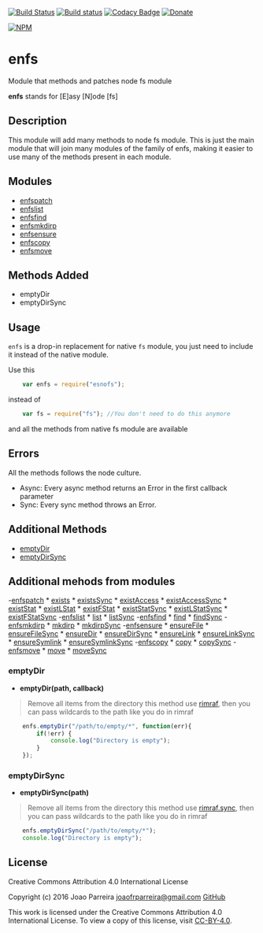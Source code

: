 [![Build Status](https://travis-ci.org/n3okill/enfs.svg)](https://travis-ci.org/n3okill/enfs)
[![Build status](https://ci.appveyor.com/api/projects/status/4vr9led0i9onj587?svg=true)](https://ci.appveyor.com/project/n3okill/enfs)
[![Codacy Badge](https://api.codacy.com/project/badge/grade/38d87560204a4c1abbb1299394ed08c5)](https://www.codacy.com/app/n3okill/enfs)
[![Donate](https://www.paypalobjects.com/en_US/i/btn/btn_donate_SM.gif)](https://www.paypal.com/cgi-bin/webscr?cmd=_s-xclick&hosted_button_id=64PYTCDH5UNZ6)

[![NPM](https://nodei.co/npm/enfs.png)](https://nodei.co/npm/enfs/)

enfs
=========
Module that methods and patches node fs module
 
**enfs** stands for [E]asy [N]ode [fs]

Description
-----------
This module will add many methods to node fs module.
This is just the main module that will join many 
modules of the family of enfs, making it easier to use many of
the methods present in each module.

Modules
-------
  - [enfspatch](https://www.npmjs.com/package/enfspatch)
  - [enfslist](https://www.npmjs.com/package/enfslist)
  - [enfsfind](https://www.npmjs.com/package/enfsfind)
  - [enfsmkdirp](https://www.npmjs.com/package/enfsmkdirp)
  - [enfsensure](https://www.npmjs.com/package/enfsensure)
  - [enfscopy](https://www.npmjs.com/package/enfscopy)
  - [enfsmove](https://www.npmjs.com/package/enfsmove)


Methods Added
-------------
  * emptyDir
  * emptyDirSync

  
Usage
-----
`enfs` is a drop-in replacement for native `fs` module, you just need to include
it instead of the native module.

Use this
```js
    var enfs = require("esnofs");
```

instead of

```js
    var fs = require("fs"); //You don't need to do this anymore
```

and all the methods from native fs module are available

Errors
------
All the methods follows the node culture.
- Async: Every async method returns an Error in the first callback parameter
- Sync: Every sync method throws an Error.


Additional Methods
------------------
- [emptyDir](#emptydir)
- [emptyDirSync](#emptydirsync)

Additional mehods from modules
--------------------------
  -[enfspatch](https://www.npmjs.com/package/enfspatch)
    * [exists](https://www.npmjs.com/package/enfspatch#exists)
    * [existsSync](https://www.npmjs.com/package/enfspatch#exists)
    * [existAccess](https://www.npmjs.com/package/enfspatch#existaccess)
    * [existAccessSync](https://www.npmjs.com/package/enfspatch#existaccess)
    * [existStat](https://www.npmjs.com/package/enfspatch#existstat)
    * [existLStat](https://www.npmjs.com/package/enfspatch#existlstat)
    * [existFStat](https://www.npmjs.com/package/enfspatch#existfstat)
    * [existStatSync](https://www.npmjs.com/package/enfspatch#existstat)
    * [existLStatSync](https://www.npmjs.com/package/enfspatch#existlstat)
    * [existFStatSync](https://www.npmjs.com/package/enfspatch#existfstat)
  -[enfslist](https://www.npmjs.com/package/enfslist)
    * [list](https://www.npmjs.com/package/enfslist#list)
    * [listSync](https://www.npmjs.com/package/enfslist#listsync)
  -[enfsfind](https://www.npmjs.com/package/enfsfind)
    * [find](https://www.npmjs.com/package/enfsfind#find)
    * [findSync](https://www.npmjs.com/package/enfsfind#findsync)
  -[enfsmkdirp](https://www.npmjs.com/package/enfsmkdirp)
    * [mkdirp](https://www.npmjs.com/package/enfsmkdirp#mkdirp)
    * [mkdirpSync](https://www.npmjs.com/package/enfsmkdirp#mkdirpsync)
  -[enfsensure](https://www.npmjs.com/package/enfsensure)
    * [ensureFile](https://www.npmjs.com/package/enfsensure#ensurefile)
    * [ensureFileSync](https://www.npmjs.com/package/enfsensure#ensurefilesync)
    * [ensureDir](https://www.npmjs.com/package/enfsensure#ensuredir)
    * [ensureDirSync](https://www.npmjs.com/package/enfsensure#ensuredirsync)
    * [ensureLink](https://www.npmjs.com/package/enfsensure#ensurelink)
    * [ensureLinkSync](https://www.npmjs.com/package/enfsensure#ensurelinksync)
    * [ensureSymlink](https://www.npmjs.com/package/enfsensure#ensuresymlink)
    * [ensureSymlinkSync](https://www.npmjs.com/package/enfsensure#ensuresymlinksync)
  -[enfscopy](https://www.npmjs.com/package/enfscopy)
    * [copy](https://www.npmjs.com/package/enfscopy#copy)
    * [copySync](https://www.npmjs.com/package/enfscopy#copysync)
  -[enfsmove](https://www.npmjs.com/package/enfsmove)
    * [move](https://www.npmjs.com/package/enfsmove#move)
    * [moveSync](https://www.npmjs.com/package/enfsmove#movesync)


### emptyDir
  - **emptyDir(path, callback)**

> Remove all items from the directory this method use [rimraf](https://www.npmjs.com/package/rimraf), 
then you can pass wildcards to the path like you do in rimraf


```js
    enfs.emptyDir("/path/to/empty/*", function(err){
        if(!err) {
            console.log("Directory is empty");
        }
    });
```


### emptyDirSync
  - **emptyDirSync(path)**

> Remove all items from the directory this method use [rimraf.sync](https://www.npmjs.com/package/rimraf), 
then you can pass wildcards to the path like you do in rimraf


```js
    enfs.emptyDirSync("/path/to/empty/*");
    console.log("Directory is empty");
```


License
-------

Creative Commons Attribution 4.0 International License

Copyright (c) 2016 Joao Parreira <joaofrparreira@gmail.com> [GitHub](https://github.com/n3okill)

This work is licensed under the Creative Commons Attribution 4.0 International License. 
To view a copy of this license, visit [CC-BY-4.0](http://creativecommons.org/licenses/by/4.0/).


